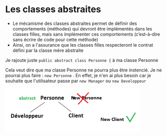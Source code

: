 # Les classes abstraites

- Le mécanisme des classes abstraites permet de définir des comportements (méthodes) qui devront être implémentés dans les classes filles, mais sans implémenter ces comportements (c’est-à-dire sans écrire de code pour cette
méthode)
- Ainsi, on a l'assurance que les classes filles respecteront le contrat défini par la classe mère abstraite

Je rajoute juste `public abstract class Personne {` à ma classe Personne

Cela veut dire que ma classe Personne ne pourra plus être instencié. Je ne pourrai plus faire :
`new Personne` . 
En effet, je n'en ai plus besoin car je souhaite que l'utilisateur passe par `new Manager` ou `new Developpeur`

<img src="./img/abstract.PNG" />